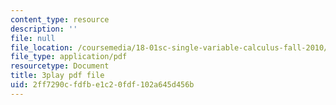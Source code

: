 ```yaml
---
content_type: resource
description: ''
file: null
file_location: /coursemedia/18-01sc-single-variable-calculus-fall-2010/2ff7290cfdfbe1c20fdf102a645d456b_JXPe2J069c.pdf
file_type: application/pdf
resourcetype: Document
title: 3play pdf file
uid: 2ff7290c-fdfb-e1c2-0fdf-102a645d456b
---
```

